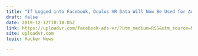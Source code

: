 ```yaml
---
title: "If Logged into Facebook, Oculus VR Data Will Now Be Used for Ads"
draft: false
date: 2019-12-12T10:18:05Z
link: https://uploadvr.com/facebook-ads-vr/?utm_medium=RSS&utm_source=hune
site: uploadvr.com
topic: Hacker News  

---
```

